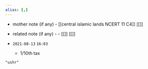 ```yaml
---
alias: [,]
---
```

- mother note (if any)
		- [[central islamic lands NCERT 11 C4]] [[]]
- related note (if any) -
		- [[]] [[]]


- `2021-08-13`  `16:03`
	- 1/10th tax

```query
"ushr"
```
